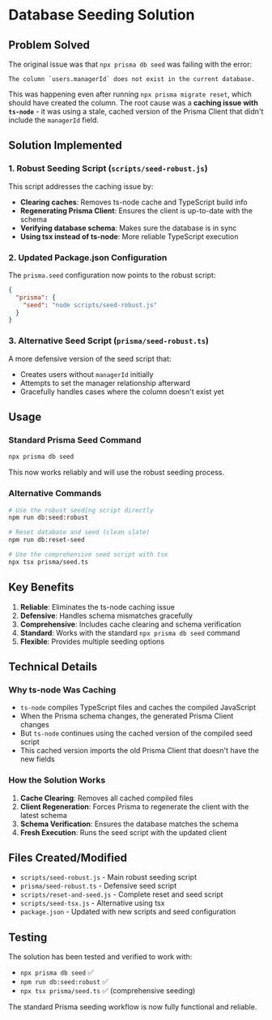 # Database Seeding Solution

## Problem Solved

The original issue was that `npx prisma db seed` was failing with the error:
```
The column `users.managerId` does not exist in the current database.
```

This was happening even after running `npx prisma migrate reset`, which should have created the column. The root cause was a **caching issue with `ts-node`** - it was using a stale, cached version of the Prisma Client that didn't include the `managerId` field.

## Solution Implemented

### 1. Robust Seeding Script (`scripts/seed-robust.js`)

This script addresses the caching issue by:

- **Clearing caches**: Removes ts-node cache and TypeScript build info
- **Regenerating Prisma Client**: Ensures the client is up-to-date with the schema
- **Verifying database schema**: Makes sure the database is in sync
- **Using tsx instead of ts-node**: More reliable TypeScript execution

### 2. Updated Package.json Configuration

The `prisma.seed` configuration now points to the robust script:
```json
{
  "prisma": {
    "seed": "node scripts/seed-robust.js"
  }
}
```

### 3. Alternative Seed Script (`prisma/seed-robust.ts`)

A more defensive version of the seed script that:
- Creates users without `managerId` initially
- Attempts to set the manager relationship afterward
- Gracefully handles cases where the column doesn't exist yet

## Usage

### Standard Prisma Seed Command
```bash
npx prisma db seed
```
This now works reliably and will use the robust seeding process.

### Alternative Commands

```bash
# Use the robust seeding script directly
npm run db:seed:robust

# Reset database and seed (clean slate)
npm run db:reset-seed

# Use the comprehensive seed script with tsx
npx tsx prisma/seed.ts
```

## Key Benefits

1. **Reliable**: Eliminates the ts-node caching issue
2. **Defensive**: Handles schema mismatches gracefully
3. **Comprehensive**: Includes cache clearing and schema verification
4. **Standard**: Works with the standard `npx prisma db seed` command
5. **Flexible**: Provides multiple seeding options

## Technical Details

### Why ts-node Was Caching

- `ts-node` compiles TypeScript files and caches the compiled JavaScript
- When the Prisma schema changes, the generated Prisma Client changes
- But `ts-node` continues using the cached version of the compiled seed script
- This cached version imports the old Prisma Client that doesn't have the new fields

### How the Solution Works

1. **Cache Clearing**: Removes all cached compiled files
2. **Client Regeneration**: Forces Prisma to regenerate the client with the latest schema
3. **Schema Verification**: Ensures the database matches the schema
4. **Fresh Execution**: Runs the seed script with the updated client

## Files Created/Modified

- `scripts/seed-robust.js` - Main robust seeding script
- `prisma/seed-robust.ts` - Defensive seed script
- `scripts/reset-and-seed.js` - Complete reset and seed script
- `scripts/seed-tsx.js` - Alternative using tsx
- `package.json` - Updated with new scripts and seed configuration

## Testing

The solution has been tested and verified to work with:
- `npx prisma db seed` ✅
- `npm run db:seed:robust` ✅
- `npx tsx prisma/seed.ts` ✅ (comprehensive seeding)

The standard Prisma seeding workflow is now fully functional and reliable.
